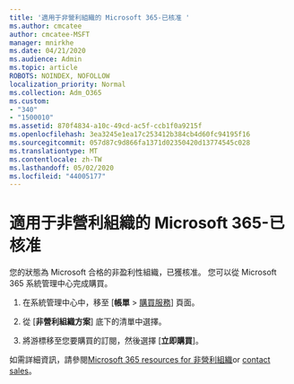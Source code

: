 ```yaml
---
title: '適用于非營利組織的 Microsoft 365-已核准 '
ms.author: cmcatee
author: cmcatee-MSFT
manager: mnirkhe
ms.date: 04/21/2020
ms.audience: Admin
ms.topic: article
ROBOTS: NOINDEX, NOFOLLOW
localization_priority: Normal
ms.collection: Adm_O365
ms.custom:
- "340"
- "1500010"
ms.assetid: 870f4834-a10c-49cd-ac5f-ccb1f0a9215f
ms.openlocfilehash: 3ea3245e1ea17c253412b384cb4d60fc94195f16
ms.sourcegitcommit: 057d87c9d866fa1371d02350420d13774545c028
ms.translationtype: MT
ms.contentlocale: zh-TW
ms.lasthandoff: 05/02/2020
ms.locfileid: "44005177"
---
```

# <a name="microsoft-365-for-nonprofits---approved"></a>適用于非營利組織的 Microsoft 365-已核准

您的狀態為 Microsoft 合格的非盈利性組織，已獲核准。 您可以從 Microsoft 365 系統管理中心完成購買。

1. 在系統管理中心中，移至 [**帳單** \> [購買服務](https://go.microsoft.com/fwlink/p/?linkid=868433)] 頁面。

2. 從 [**非營利組織方案**] 底下的清單中選擇。

3. 將游標移至您要購買的訂閱，然後選擇 [**立即購買**]。

如需詳細資訊，請參閱[Microsoft 365 resources for 非營利組織](https://www.microsoft.com/nonprofits/microsoft-365)or [contact sales](https://www.microsoft.com/nonprofits/contact-us)。
